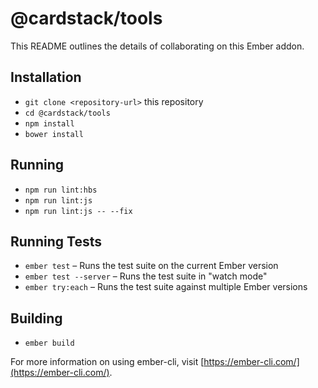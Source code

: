 # @cardstack/tools

This README outlines the details of collaborating on this Ember addon.

## Installation

* `git clone <repository-url>` this repository
* `cd @cardstack/tools`
* `npm install`
* `bower install`

## Running

* `npm run lint:hbs`
* `npm run lint:js`
* `npm run lint:js -- --fix`

## Running Tests

* `ember test` – Runs the test suite on the current Ember version
* `ember test --server` – Runs the test suite in "watch mode"
* `ember try:each` – Runs the test suite against multiple Ember versions

## Building

* `ember build`

For more information on using ember-cli, visit [https://ember-cli.com/](https://ember-cli.com/).
